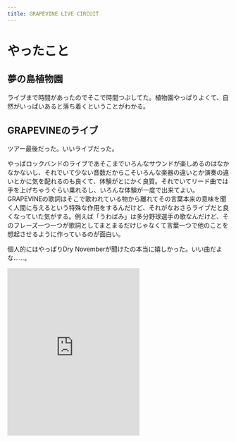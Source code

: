 ```yaml
---
title: GRAPEVINE LIVE CIRCUIT
---
```


# やったこと

## 夢の島植物園

ライブまで時間があったのでそこで時間つぶしてた。植物園やっぱりよくて、自然がいっぱいあると落ち着くということがわかる。

## GRAPEVINEのライブ

ツアー最後だった。いいライブだった。

やっぱロックバンドのライブであそこまでいろんなサウンドが楽しめるのはなかなかないし、それでいて少ない音数だからこそいろんな楽器の違いとか演奏の違いとかに気を配れるのも良くて、体験がとにかく良質。それでいてリード曲では手を上げちゃうぐらい乗れるし、いろんな体験が一度で出来てよい。GRAPEVINEの歌詞はそこで歌われている物から離れてその言葉本来の意味を聞く人間に与えるという特殊な作用をするんだけど、それがなおさらライブだと良くなっていた気がする。例えば「うわばみ」は多分野球選手の歌なんだけど、そのフレーズ一つ一つが歌詞としてまとまるだけじゃなくて言葉一つで他のことを想起させるように作っているのが面白い。

個人的にはやっぱりDry Novemberが聞けたの本当に嬉しかった。いい曲だよな……。

<iframe src="https://open.spotify.com/embed/user/cypdmvxd6wz5qeicar54lfz1p/playlist/5vlBLXOfuifbTr1GSsYrvp" width="300" height="380" frameborder="0" allowtransparency="true" allow="encrypted-media"></iframe>